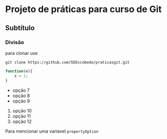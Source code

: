 # Projeto de práticas para curso de Git
## Subtítulo
### Divisão

para clonar use

```
git clone https://github.com/SDEscobedo/praticasgit.git
```
```javascript
function(e){
    x = 1;
}
```

* opção 7
* opção 8
* opção 9

1. opção 10
2. opção 11
3. opção 12

Para mencionar uma variavel `propertyOption`